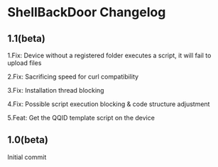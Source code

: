 # ShellBackDoor Changelog  

## 1.1(beta)

1.Fix: Device without a registered folder executes a script, it will fail to upload files

2.Fix: Sacrificing speed for curl compatibility

3.Fix: Installation thread blocking

4.Fix: Possible script execution blocking & code structure adjustment

5.Feat: Get the QQID template script on the device

## 1.0(beta)

Initial commit